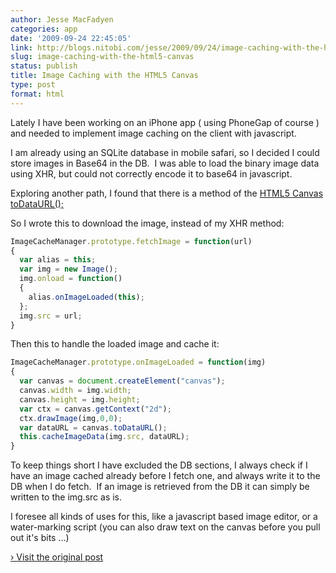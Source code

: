 ```yaml
---
author: Jesse MacFadyen
categories: app
date: '2009-09-24 22:45:05'
link: http://blogs.nitobi.com/jesse/2009/09/24/image-caching-with-the-html5-canvas/
slug: image-caching-with-the-html5-canvas
status: publish
title: Image Caching with the HTML5 Canvas
type: post
format: html
---
```


Lately I have been working on an iPhone app ( using PhoneGap of course )  and needed to implement image caching on the client with javascript.

I am already using an SQLite database in mobile safari, so I decided I could store images in Base64 in the DB.  I was able to load the binary image data using XHR, but could not correctly encode it to base64 in javascript.

Exploring another path, I found that there is a method of the [HTML5 Canvas toDataURL();](http://stackoverflow.com/questions/934012/get-image-data-in-javascript)

So I wrote this to download the image, instead of my XHR method:

```js
ImageCacheManager.prototype.fetchImage = function(url)
{
  var alias = this;
  var img = new Image();
  img.onload = function()
  {
    alias.onImageLoaded(this);
  };
  img.src = url;
}
```

Then this to handle the loaded image and cache it:

```js
ImageCacheManager.prototype.onImageLoaded = function(img)
{
  var canvas = document.createElement("canvas");
  canvas.width = img.width;
  canvas.height = img.height;
  var ctx = canvas.getContext("2d");
  ctx.drawImage(img,0,0);
  var dataURL = canvas.toDataURL();
  this.cacheImageData(img.src, dataURL);
}
```

To keep things short I have excluded the DB sections, I always check if I have an image cached already before I fetch one, and always write it to the DB when I do fetch.  If an image is retrieved from the DB it can simply be written to the img.src as is.

I foresee all kinds of uses for this, like a javascript based image editor, or a water-marking script (you can also draw text on the canvas before you pull out it's bits …)

[› Visit the original post](http://blogs.nitobi.com/jesse/2009/09/24/image-caching-with-the-html5-canvas/)
